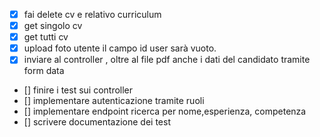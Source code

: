-[x] fai delete cv e relativo curriculum
-[x] get singolo cv
-[x] get tutti cv
- [x] upload foto utente
  il campo id user sarà vuoto.
- [x] inviare al controller , oltre al file pdf anche i dati del candidato tramite form data
- [] finire i test sui controller
- [] implementare autenticazione tramite ruoli
- [] implementare endpoint ricerca per nome,esperienza, competenza
- [] scrivere documentazione dei test 